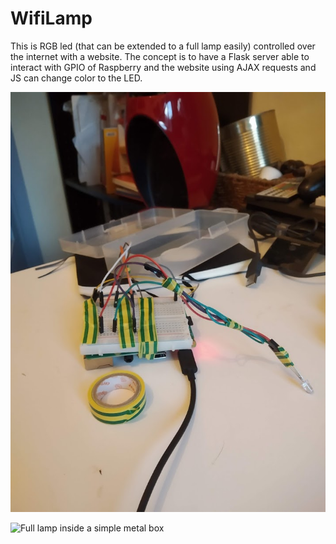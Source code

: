 # WifiLamp
This is RGB led (that can be extended to a full lamp easily) controlled over the internet with a website.
The concept is to have a Flask server able to interact with GPIO of Raspberry and the website using AJAX requests and JS can change color to the LED.

![Raspberry, LED and wiring](images/rasp.jpg)

![Full lamp inside a simple metal box](lamp.jpg)

